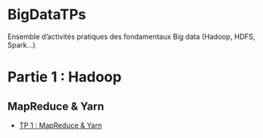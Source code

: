 # BigDataTPs
Ensemble d’activités pratiques des fondamentaux Big data (Hadoop, HDFS, Spark...)

# Partie 1 : Hadoop
## MapReduce & Yarn
- [TP 1 : MapReduce & Yarn](https://github.com/sokainadaabal/BigDataTPs/tree/main/MapReduce)
